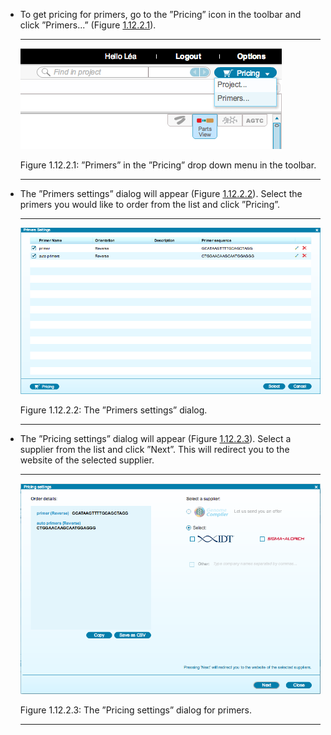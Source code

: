 

-   To get pricing for primers, go to the ”Pricing” icon in the toolbar
    and click ”Primers...” (Figure [1.12.2.1](#x1-61001r1)).

    ------------------------------------------------------------------------

    <div class="figure">

    <span id="x1-61001r1"></span>
    ![PIC](../../../pictures/pricing_ordering_screenshots/pricing_select_primers.png)
    <div class="caption">

    <span class="id">Figure 1.12.2.1: </span><span
    class="content">”Primers” in the ”Pricing” drop down menu in the
    toolbar.</span>

    </div>

    </div>

    ------------------------------------------------------------------------

-   The ”Primers settings” dialog will appear
    (Figure [1.12.2.2](#x1-61002r2)). Select the primers you would like
    to order from the list and click ”Pricing”.

    ------------------------------------------------------------------------

    <div class="figure">

    <span id="x1-61002r2"></span>
    ![PIC](../../../pictures/pricing_ordering_screenshots/settings_primers.png)
    <div class="caption">

    <span class="id">Figure 1.12.2.2: </span><span class="content">The
    ”Primers settings” dialog.</span>

    </div>

    </div>

    ------------------------------------------------------------------------

-   The ”Pricing settings” dialog will appear
    (Figure [1.12.2.3](#x1-61003r3)). Select a supplier from the list
    and click ”Next”. This will redirect you to the website of the
    selected supplier.

    ------------------------------------------------------------------------

    <div class="figure">

    <span id="x1-61003r3"></span>
    ![PIC](../../../pictures/pricing_ordering_screenshots/pricing_primers.png)
    <div class="caption">

    <span class="id">Figure 1.12.2.3: </span><span class="content">The
    ”Pricing settings” dialog for primers.</span>

    </div>

    </div>

    ------------------------------------------------------------------------
